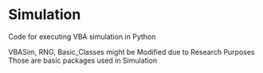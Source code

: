 # Simulation

Code for executing VBA simulation in Python

VBASim, RNG, Basic_Classes might be Modified due to Research Purposes
Those are basic packages used in Simulation
